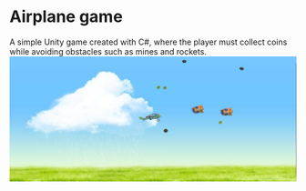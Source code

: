 # Airplane game
 A simple Unity game created with C#, where the player must collect coins while avoiding obstacles such as mines and rockets.
![game](https://github.com/MariiaPiili/Airplane-game/blob/main/Airplane%20game.png)
